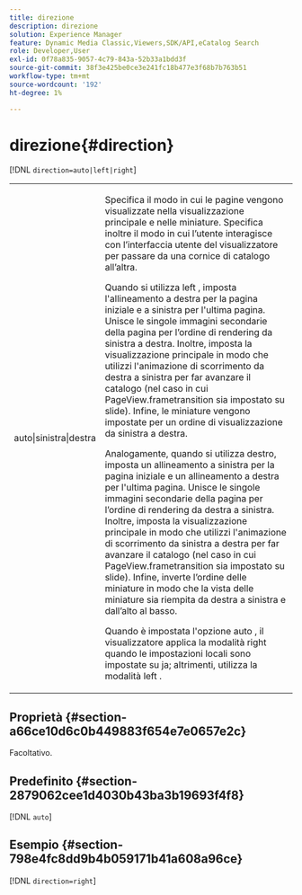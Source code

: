 ```yaml
---
title: direzione
description: direzione
solution: Experience Manager
feature: Dynamic Media Classic,Viewers,SDK/API,eCatalog Search
role: Developer,User
exl-id: 0f78a835-9057-4c79-843a-52b33a1bdd3f
source-git-commit: 38f3e425be0ce3e241fc18b477e3f68b7b763b51
workflow-type: tm+mt
source-wordcount: '192'
ht-degree: 1%

---
```


# direzione{#direction}

[!DNL `direction=auto|left|right`]

<table id="table_1D425B7685D448459CD3FE8D683C813C"> 
 <tbody> 
  <tr> 
   <td colname="col1"> <p> <span class="codeph"> auto|sinistra|destra </span> </p> </td> 
   <td colname="col2"> <p>Specifica il modo in cui le pagine vengono visualizzate nella visualizzazione principale e nelle miniature. Specifica inoltre il modo in cui l’utente interagisce con l’interfaccia utente del visualizzatore per passare da una cornice di catalogo all’altra. </p> <p>Quando si utilizza <span class="codeph"> left </span>, imposta l'allineamento a destra per la pagina iniziale e a sinistra per l'ultima pagina. Unisce le singole immagini secondarie della pagina per l’ordine di rendering da sinistra a destra. Inoltre, imposta la visualizzazione principale in modo che utilizzi l'animazione di scorrimento da destra a sinistra per far avanzare il catalogo (nel caso in cui <span class="codeph"> PageView.frametransition </span> sia impostato su slide). Infine, le miniature vengono impostate per un ordine di visualizzazione da sinistra a destra. </p> <p>Analogamente, quando si utilizza <span class="codeph"> </span> destro, imposta un allineamento a sinistra per la pagina iniziale e un allineamento a destra per l'ultima pagina. Unisce le singole immagini secondarie della pagina per l’ordine di rendering da destra a sinistra. Inoltre, imposta la visualizzazione principale in modo che utilizzi l'animazione di scorrimento da sinistra a destra per far avanzare il catalogo (nel caso in cui <span class="codeph"> PageView.frametransition </span> sia impostato su slide). Infine, inverte l’ordine delle miniature in modo che la vista delle miniature sia riempita da destra a sinistra e dall’alto al basso. </p> <p>Quando è impostata l'opzione <span class="codeph"> auto </span>, il visualizzatore applica la modalità <span class="codeph"> right </span> quando le impostazioni locali sono impostate su <span class="codeph"> ja; </span>altrimenti, utilizza la modalità <span class="codeph"> left </span>. </p> </td> 
  </tr> 
 </tbody> 
</table>

## Proprietà {#section-a66ce10d6c0b449883f654e7e0657e2c}

Facoltativo.

## Predefinito {#section-2879062cee1d4030b43ba3b19693f4f8}

[!DNL `auto`]

## Esempio {#section-798e4fc8dd9b4b059171b41a608a96ce}

[!DNL `direction=right`]
